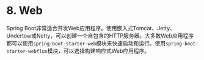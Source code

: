 # 8. Web

Spring Boot非常适合开发Web应用程序。使用嵌入式Tomcat、Jetty、Undertow或Netty，可以创建一个自包含的HTTP服务器。大多数Web应用程序都可以使用`spring-boot-starter-web`模块来快速启动和运行。使用`spring-boot-starter-webflux`模块，可以选择构建响应式Web应用程序。
